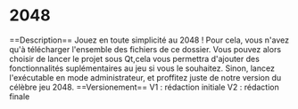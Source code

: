 # 2048
==Description==
Jouez en toute simplicité au 2048 ! Pour cela, vous n'avez qu'à télécharger l'ensemble des fichiers de ce dossier. Vous pouvez alors choisir de lancer le projet sous Qt,cela vous permettra d'ajouter des fonctionnalités suplémentaires au jeu si vous le souhaitez. Sinon, lancez l'exécutable en mode administrateur, et proffitez juste de notre version du célèbre jeu 2048.
==Versionement==
V1 : rédaction initiale
V2 : rédaction finale
